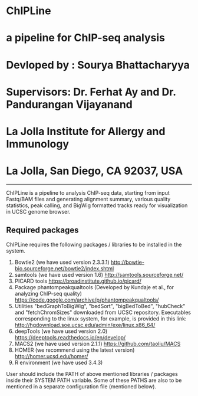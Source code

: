 # ChIPLine 
# a pipeline for ChIP-seq analysis
# Devloped by : Sourya Bhattacharyya
# Supervisors: Dr. Ferhat Ay and Dr. Pandurangan Vijayanand
# La Jolla Institute for Allergy and Immunology
# La Jolla, San Diego, CA 92037, USA
---------------------------------------


ChIPLine is a pipeline to analysis ChIP-seq data, starting from input Fastq/BAM files and generating alignment summary, various quality statistics, peak calling, and BigWig formatted tracks ready for visualization in UCSC genome browser.


Required packages
-----------------

ChIPLine requires the following packages / libraries to be installed in the system.

1) Bowtie2 (we have used version 2.3.3.1) http://bowtie-bio.sourceforge.net/bowtie2/index.shtml
2) samtools (we have used version 1.6) http://samtools.sourceforge.net/
3) PICARD tools https://broadinstitute.github.io/picard/
4) Package phantompeakqualtools (Developed by Kundaje et al., for analyzing ChIP-seq quality) https://code.google.com/archive/p/phantompeakqualtools/ 
5) Utilities "bedGraphToBigWig", "bedSort", "bigBedToBed", "hubCheck" and "fetchChromSizes" downloaded from UCSC repository. Executables corresponding to the linux system, for example, is provided in this link: http://hgdownload.soe.ucsc.edu/admin/exe/linux.x86_64/
6) deepTools (we have used version 2.0) https://deeptools.readthedocs.io/en/develop/
7) MACS2 (we have used version 2.1.1) https://github.com/taoliu/MACS
8) HOMER (we recommend using the latest version) http://homer.ucsd.edu/homer/
9) R environment (we have used 3.4.3)


User should include the PATH of above mentioned libraries / packages inside their SYSTEM PATH variable. Some of these PATHS are also to be mentioned in a separate configuration file (mentioned below).

